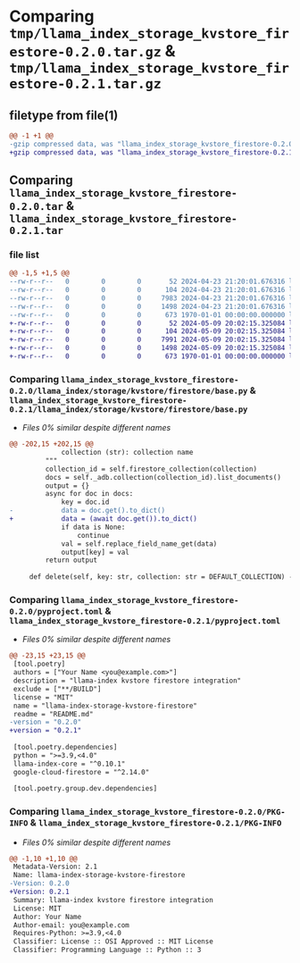 # Comparing `tmp/llama_index_storage_kvstore_firestore-0.2.0.tar.gz` & `tmp/llama_index_storage_kvstore_firestore-0.2.1.tar.gz`

## filetype from file(1)

```diff
@@ -1 +1 @@
-gzip compressed data, was "llama_index_storage_kvstore_firestore-0.2.0.tar", max compression
+gzip compressed data, was "llama_index_storage_kvstore_firestore-0.2.1.tar", max compression
```

## Comparing `llama_index_storage_kvstore_firestore-0.2.0.tar` & `llama_index_storage_kvstore_firestore-0.2.1.tar`

### file list

```diff
@@ -1,5 +1,5 @@
--rw-r--r--   0        0        0       52 2024-04-23 21:20:01.676316 llama_index_storage_kvstore_firestore-0.2.0/README.md
--rw-r--r--   0        0        0      104 2024-04-23 21:20:01.676316 llama_index_storage_kvstore_firestore-0.2.0/llama_index/storage/kvstore/firestore/__init__.py
--rw-r--r--   0        0        0     7983 2024-04-23 21:20:01.676316 llama_index_storage_kvstore_firestore-0.2.0/llama_index/storage/kvstore/firestore/base.py
--rw-r--r--   0        0        0     1498 2024-04-23 21:20:01.676316 llama_index_storage_kvstore_firestore-0.2.0/pyproject.toml
--rw-r--r--   0        0        0      673 1970-01-01 00:00:00.000000 llama_index_storage_kvstore_firestore-0.2.0/PKG-INFO
+-rw-r--r--   0        0        0       52 2024-05-09 20:02:15.325084 llama_index_storage_kvstore_firestore-0.2.1/README.md
+-rw-r--r--   0        0        0      104 2024-05-09 20:02:15.325084 llama_index_storage_kvstore_firestore-0.2.1/llama_index/storage/kvstore/firestore/__init__.py
+-rw-r--r--   0        0        0     7991 2024-05-09 20:02:15.325084 llama_index_storage_kvstore_firestore-0.2.1/llama_index/storage/kvstore/firestore/base.py
+-rw-r--r--   0        0        0     1498 2024-05-09 20:02:15.325084 llama_index_storage_kvstore_firestore-0.2.1/pyproject.toml
+-rw-r--r--   0        0        0      673 1970-01-01 00:00:00.000000 llama_index_storage_kvstore_firestore-0.2.1/PKG-INFO
```

### Comparing `llama_index_storage_kvstore_firestore-0.2.0/llama_index/storage/kvstore/firestore/base.py` & `llama_index_storage_kvstore_firestore-0.2.1/llama_index/storage/kvstore/firestore/base.py`

 * *Files 0% similar despite different names*

```diff
@@ -202,15 +202,15 @@
             collection (str): collection name
         """
         collection_id = self.firestore_collection(collection)
         docs = self._adb.collection(collection_id).list_documents()
         output = {}
         async for doc in docs:
             key = doc.id
-            data = doc.get().to_dict()
+            data = (await doc.get()).to_dict()
             if data is None:
                 continue
             val = self.replace_field_name_get(data)
             output[key] = val
         return output
 
     def delete(self, key: str, collection: str = DEFAULT_COLLECTION) -> bool:
```

### Comparing `llama_index_storage_kvstore_firestore-0.2.0/pyproject.toml` & `llama_index_storage_kvstore_firestore-0.2.1/pyproject.toml`

 * *Files 0% similar despite different names*

```diff
@@ -23,15 +23,15 @@
 [tool.poetry]
 authors = ["Your Name <you@example.com>"]
 description = "llama-index kvstore firestore integration"
 exclude = ["**/BUILD"]
 license = "MIT"
 name = "llama-index-storage-kvstore-firestore"
 readme = "README.md"
-version = "0.2.0"
+version = "0.2.1"
 
 [tool.poetry.dependencies]
 python = ">=3.9,<4.0"
 llama-index-core = "^0.10.1"
 google-cloud-firestore = "^2.14.0"
 
 [tool.poetry.group.dev.dependencies]
```

### Comparing `llama_index_storage_kvstore_firestore-0.2.0/PKG-INFO` & `llama_index_storage_kvstore_firestore-0.2.1/PKG-INFO`

 * *Files 0% similar despite different names*

```diff
@@ -1,10 +1,10 @@
 Metadata-Version: 2.1
 Name: llama-index-storage-kvstore-firestore
-Version: 0.2.0
+Version: 0.2.1
 Summary: llama-index kvstore firestore integration
 License: MIT
 Author: Your Name
 Author-email: you@example.com
 Requires-Python: >=3.9,<4.0
 Classifier: License :: OSI Approved :: MIT License
 Classifier: Programming Language :: Python :: 3
```

